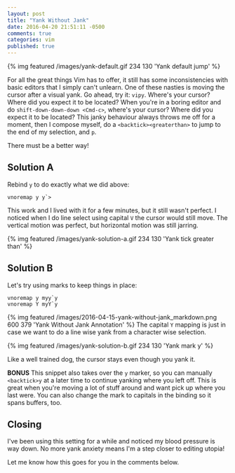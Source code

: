 ```yaml
---
layout: post
title: "Yank Without Jank"
date: 2016-04-20 21:51:11 -0500
comments: true
categories: vim
published: true
---
```


{% img featured /images/yank-default.gif  234 130 'Yank default jump' %}

For all the great things Vim has to offer, it still has some inconsistencies with
basic editors that I simply can't unlearn. One of these nasties is moving the cursor
after a visual yank. Go ahead, try it: `vipy`. Where's your cursor? Where did
you expect it to be located? When you're in a boring editor and do
`shift-down-down-down <Cmd-c>`, where's your cursor?  Where did you expect it
to be located? This janky behaviour always throws me off for a moment, then I
compose myself, do a `<backtick><greaterthan>` to jump to the end of my selection, and `p`.

There must be a better way!
<!-- more -->

## Solution A
Rebind `y` to do exactly what we did above:

```vim
vnoremap y y`>
```

This work and I lived with it for a few minutes, but it still wasn't perfect. I
noticed when I do line select using capital `V` the cursor would still move. The
vertical motion was perfect, but horizontal motion was still jarring.

{% img featured /images/yank-solution-a.gif  234 130 'Yank tick greater than' %}

## Solution B
Let's try using marks to keep things in place:

```vim
vnoremap y myy`y 
vnoremap Y myY`y 
```
{% img featured /images/2016-04-15-yank-without-jank_markdown.png  600 379 'Yank Without Jank Annotation' %}
The capital `Y` mapping is just in case we want to do a line wise yank from a
character wise selection.

{% img featured /images/yank-solution-b.gif  234 130 'Yank mark y' %}

Like a well trained dog, the cursor stays even though you yank it.

**BONUS** This snippet also takes over the `y` marker, so you can manually
`<backtick>y` at a later time to continue yanking where you left off. This is great when
you're moving a lot of stuff around and want pick up where you last were. You
can also change the mark to capitals in the binding so it spans buffers, too.


## Closing

I've been using this setting for a while and noticed my blood pressure is way
down. No more yank anxiety means I'm a step closer to editing utopia!

Let me know how this goes for you in the comments below.

